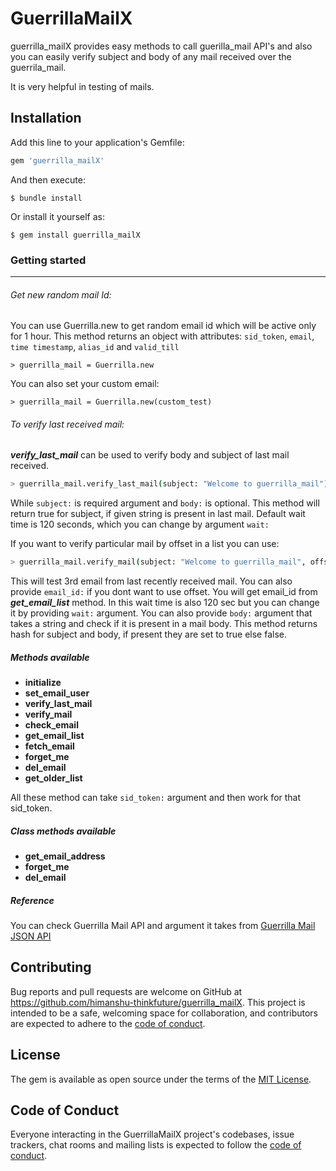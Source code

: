 # GuerrillaMailX

guerrilla_mailX provides easy methods to call guerilla_mail API's and also you can easily verify subject and body of any mail received over the guerrila_mail.

It is very helpful in testing of mails.

## Installation

Add this line to your application's Gemfile:

```ruby
gem 'guerrilla_mailX'
```

And then execute:

    $ bundle install

Or install it yourself as:

    $ gem install guerrilla_mailX


### Getting started
----
###### Get new random mail Id:
You can use Guerrilla.new to get random email id which will be active only for 1 hour.
This method returns an object with attributes: `sid_token`, `email`, `time timestamp`,  `alias_id` and `valid_till`

    > guerrilla_mail = Guerrilla.new

You can also set your custom email:

    > guerrilla_mail = Guerrilla.new(custom_test)


###### To verify last received mail:
**_verify_last_mail_** can be used to verify body and subject of last mail received.
```sh
> guerrilla_mail.verify_last_mail(subject: "Welcome to guerrilla_mail")
```
While `subject:` is required argument and `body:` is optional. This method will return true for subject, if given string is present in last mail. Default wait time is 120 seconds, which you can change by argument `wait:` 

If you want to verify particular mail by offset in a list you can use:
```sh
> guerrilla_mail.verify_mail(subject: "Welcome to guerrilla_mail", offset: 3)
```
This will test 3rd email from last recently received mail. You can also provide `email_id:` if you dont want to use offset. You will get email_id from **_get_email_list_** method. In this wait time is also 120 sec but you can change it by providing `wait:` argument. You can also provide `body:` argument that takes a string and check if it is present in a mail body. This method returns hash for subject and body, if present they are set to true else false.

##### Methods available
- **initialize**
- **set_email_user**
- **verify_last_mail**
- **verify_mail**
- **check_email**
- **get_email_list**
- **fetch_email**
- **forget_me**
- **del_email**
- **get_older_list**

All these method can take `sid_token:` argument and then work for that sid_token.

##### Class methods available
- **get_email_address**
- **forget_me**
- **del_email**

#####  Reference
You can check Guerrilla Mail API and argument it takes from [Guerrilla Mail JSON API](https://docs.google.com/document/d/1Qw5KQP1j57BPTDmms5nspe-QAjNEsNg8cQHpAAycYNM)

## Contributing

Bug reports and pull requests are welcome on GitHub at https://github.com/himanshu-thinkfuture/guerrilla_mailX. This project is intended to be a safe, welcoming space for collaboration, and contributors are expected to adhere to the [code of conduct](https://github.com/himanshu-thinkfuture/guerrilla_mailX/blob/master/CODE_OF_CONDUCT.md).


## License

The gem is available as open source under the terms of the [MIT License](https://opensource.org/licenses/MIT).

## Code of Conduct

Everyone interacting in the GuerrillaMailX project's codebases, issue trackers, chat rooms and mailing lists is expected to follow the [code of conduct](https://github.com/himanshu-thinkfuture/guerrilla_mailX/blob/master/CODE_OF_CONDUCT.md).
